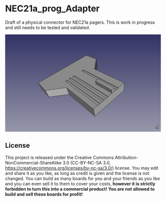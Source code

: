 # NEC21a_prog_Adapter

Draft of a physical connector for NEC21a pagers. This is work in progress and still needs to be tested and validated.

![Plug](https://github.com/phl0/NEC21a_prog_Adapter/blob/master/NEC21a_prog_Adapter.png)

## License
This project is released under the Creative Commons Attribution-NonCommercial-ShareAlike 3.0 (CC-BY-NC-SA 3.0, https://creativecommons.org/licenses/by-nc-sa/3.0/) license. You may edit and share it as you like, as long as credit is given and the license is not changed. You can build as many boards for you and your friends as you like and you can even sell it to them to cover your costs, **however it is strictly forbidden to turn this into a commercial product! You are not allowed to build and sell these boards for profit!**
